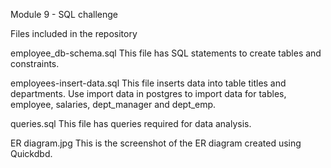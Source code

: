 Module 9 - SQL challenge

Files included in the repository

employee_db-schema.sql
This file has SQL statements to create tables and constraints.

employees-insert-data.sql
This file inserts data into table titles and departments. Use import data in postgres to import data for tables, employee, salaries, dept_manager and dept_emp.

queries.sql
This file has queries required for data analysis.

ER diagram.jpg
This is the screenshot of the ER diagram created using Quickdbd.